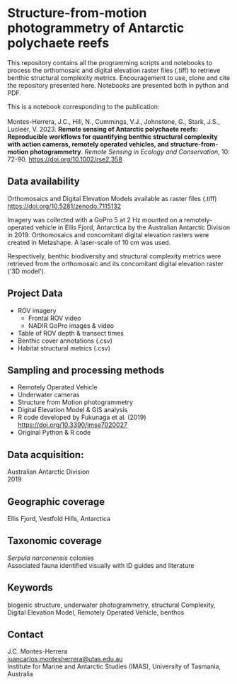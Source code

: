 # Structure-from-motion photogrammetry of Antarctic polychaete reefs
This repository contains all the programming scripts and notebooks to process the orthomosaic and digital elevation raster files (.tiff) to retrieve benthic structural complexity metrics.
Encouragement to use, clone and cite the repository presented here. Notebooks are presented both in python and PDF.

This is a notebook corresponding to the publication:<br><br>
Montes-Herrera, J.C., Hill, N., Cummings, V.J., Johnstone, G., Stark, J.S., Lucieer, V. 2023. **Remote sensing of Antarctic polychaete reefs: Reproducible workflows for quantifying benthic structural complexity with action cameras, remotely operated vehicles, and structure-from-motion photogrammetry**. *Remote Sensing in Ecology and Conservation*, 10: 72-90. https://doi.org/10.1002/rse2.358

## Data availability
Orthomosaics and Digital Elevation Models available as raster files (.tiff)
https://doi.org/10.5281/zenodo.7115132

Imagery was collected with a GoPro 5 at 2 Hz mounted on a remotely-operated vehicle in Ellis Fjord, Antarctica by the Australian Antarctic Division in 2019. 
Orthomosaics and concomitant digital elevation rasters were created in Metashape. A laser-scale of 10 cm was used.

Respectively, benthic biodiversity and structural complexity metrics were retrieved from the orthomosaic and its concomitant digital elevation raster ('3D model').

## Project Data
- ROV imagery
	- Frontal ROV video
	- NADIR GoPro images & video
- Table of ROV depth & transect times
- Benthic cover annotations (.csv)
- Habitat structural metrics (.csv)

## Sampling and processing methods
- Remotely Operated Vehicle
- Underwater cameras
- Structure from Motion photogrammetry
- Digital Elevation Model & GIS analysis
- R code developed by Fukunaga et al. (2019) https://doi.org/10.3390/jmse7020027
- Original Python & R code

## Data acquisition:
Australian Antarctic Division <br>
2019

## Geographic coverage
Ellis Fjord, Vestfold Hills, Antarctica

## Taxonomic coverage
_Serpula narconensis_ colonies <br>
Associated fauna identified visually with ID guides and literature

## Keywords
biogenic structure, underwater photogrammetry, structural Complexity, Digital Elevation Model, Remotely Operated Vehicle, benthos

## Contact
J.C. Montes-Herrera <br>
juancarlos.montesherrera@utas.edu.au <br>
Institute for Marine and Antarctic Studies (IMAS), University of Tasmania, Australia
